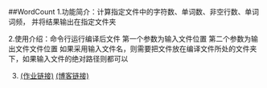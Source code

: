 ##WordCount
1.功能简介：计算指定文件中的字符数、单词数、非空行数、单词词频，
          并将结果输出在指定文件夹
          
2.使用介绍：命令行运行编译后文件 第一个参数为输入文件位置 第二个参数为输出文件文件位置
如果采用输入文件名，则需要把文件放在编译文件所处的文件夹下，如果输入文件的绝对路径则都可以

3. [(作业链接)](https://edu.cnblogs.com/campus/fzu/FZUSESPR21/homework/11672)
[(博客链接)](https://www.cnblogs.com/spititcskblog/p/14470787.html)
            